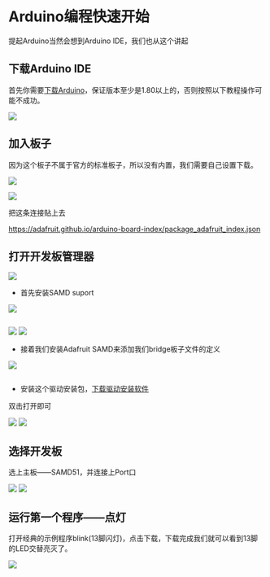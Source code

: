 # Arduino编程快速开始

提起Arduino当然会想到Arduino IDE，我们也从这个讲起

## 下载Arduino IDE

首先你需要[下载Arduino](https://www.arduino.cc/en/Main/Software)，保证版本至少是1.80以上的，否则按照以下教程操作可能不成功。

![](images/10.png)



## 加入板子

因为这个板子不属于官方的标准板子，所以没有内置，我们需要自己设置下载。

![](images/11.png)

![](images/12.png)

把这条连接贴上去

https://adafruit.github.io/arduino-board-index/package_adafruit_index.json



## 打开开发板管理器

![](images/13.png)

- 首先安装SAMD suport 

![](images/arduinoIDE_1.png)    

```hint:: 如果过程中弹出的一些驱动安装提示，和安全提示通通选择安装即可
``` 

![](images/arduinoIDE_2.png) 
![](images/arduinoIDE_3.png) 


- 接着我们安装Adafruit SAMD来添加我们bridge板子文件的定义

![](images/14.png)  

```important:: 如果你是win7或8，你需要下载相关的驱动，win10一般会自动安装所以win10用户应该可以不管下面的驱动安装
```

- 安装这个驱动安装包，[下载驱动安装软件](https://kittenbot.oss-cn-shanghai.aliyuncs.com/bridge/adafruit_drivers_2.3.4.0.exe)  

双击打开即可  

![](images/arduinoIDE_4.png) 
![](images/arduinoIDE_5.png) 


## 选择开发板

选上主板——SAMD51，并连接上Port口

![](images/16.png) 
![](images/arduinoIDE_6.png) 


## 运行第一个程序——点灯

打开经典的示例程序blink(13脚闪灯)，点击下载，下载完成我们就可以看到13脚的LED交替亮灭了。

![](images/17.png)